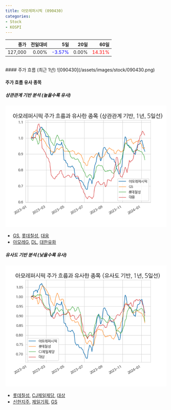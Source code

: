 ```yaml
---
title: 아모레퍼시픽 (090430)
categories:
- Stock
- KOSPI
---
```


|종가|전일대비|5일|20일|60일|
|---:|-------:|--:|---:|---:|
|127,000|0.00%|<span style="color: blue">-3.57%</span>|0.00%|<span style="color: red">14.31%</span>|

<!-- more -->
<br>
#### 주가 흐름 (최근 1년)
![090430](/assets/images/stock/090430.png)

#### 주가 흐름 유사 종목

##### 상관관계 기반 분석 (높을수록 유사)
![090430](/assets/images/stock/090430_corr.png)
- [GS](/078930/), [롯데칠성](/005300/), [대웅](/003090/)
- [아모레G](/002790/), [DL](/000210/), [대한유화](/006650/)

##### 유사도 기반 분석 (낮을수록 유사)	
![090430](/assets/images/stock/090430_sim.png)
- [롯데칠성](/005300/), [CJ제일제당](/097950/), [대상](/001680/)
- [신한지주](/055550/), [제일기획](/030000/), [GS](/078930/)